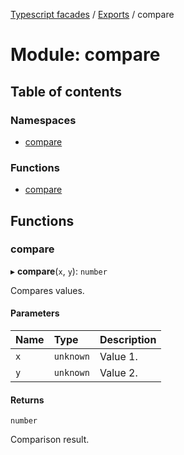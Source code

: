 [Typescript facades](../index.md) / [Exports](../modules.md) / compare

# Module: compare

## Table of contents

### Namespaces

- [compare](compare.compare.md)

### Functions

- [compare](compare.md#compare)

## Functions

### compare

▸ **compare**(`x`, `y`): `number`

Compares values.

#### Parameters

| Name | Type | Description |
| :------ | :------ | :------ |
| `x` | `unknown` | Value 1. |
| `y` | `unknown` | Value 2. |

#### Returns

`number`

Comparison result.

